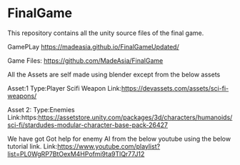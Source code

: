 # FinalGame
This repository contains all the unity source files of the final game.




GamePLay
https://madeasia.github.io/FinalGameUpdated/

Game Files:
https://github.com/MadeAsia/FinalGame

All the Assets are self made using blender except from the below assets

Asset:1
Type:Player Scifi Weapon
Link:https://devassets.com/assets/sci-fi-weapons/

Asset 2:
Type:Enemies
Link:https:https://assetstore.unity.com/packages/3d/characters/humanoids/sci-fi/stardudes-modular-character-base-pack-26427

We have got Got help for enemy AI from the below youtube  using the below tutorial link.
Link:https://www.youtube.com/playlist?list=PL0WgRP7BtOexM4HPofmi9ta9TlQr77J12

